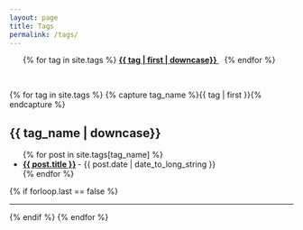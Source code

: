 ```yaml
---
layout: page
title: Tags
permalink: /tags/
---
```


<ul class="tag-cloud">
{% for tag in site.tags %}
  <span style="font-size: {{ tag | last | size | times: 200 | divided_by: site.tags.size | plus: 70  }}%">
    <strong>
    <a href="#{{ tag | first | slugize }}">
      {{ tag | first | downcase}}
    </a> &nbsp;&nbsp;
  </strong>
  </span>
{% endfor %}
</ul>
<br>


{% for tag in site.tags %}
  {% capture tag_name %}{{ tag | first }}{% endcapture %}
  <h2 id="{{ tag_name }}">{{ tag_name | downcase}}</h2>

  <ul class="posts-list">
  {% for post in site.tags[tag_name] %}
    <li>
      <strong>
        <a href="{{ post.url | prepend: site.baseurl }}">{{ post.title }}</a>
      </strong>
      <span class="post-date">- {{ post.date | date_to_long_string }}</span>
    </li>
  {% endfor %}
  </ul>
  {% if forloop.last == false %}<hr>{% endif %}
{% endfor %}
<br>